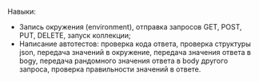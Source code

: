 Навыки:
- Запись окружения (environment), отправка запросов GET, POST, PUT, DELETE, запуск коллекции;
- Написание автотестов: проверка кода ответа, проверка структуры json, передача значений в окружение, передача значения ответа в bogy, передача рандомного значения ответа в body другого запросa, проверка правильности значений в ответе.
